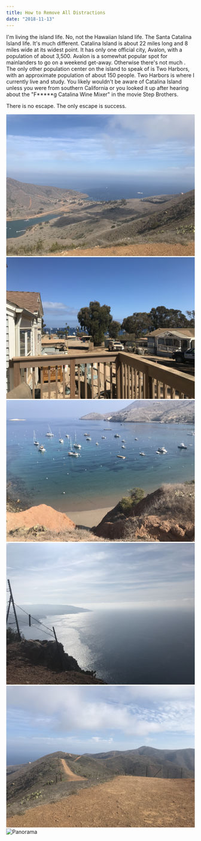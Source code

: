 ```yaml
---
title: How to Remove All Distractions
date: "2018-11-13"
---
```


I'm living the island life. No, not the Hawaiian Island life. The Santa Catalina Island life. It's much different. Catalina Island is about 22 miles long and 8 miles wide at its widest point. It has only one official city, Avalon, with a population of about 3,500. Avalon is a somewhat popular spot for mainlanders to go on a weekend get-away. Otherwise there's not much . The only other population center on the island to speak of is Two Harbors, with an approximate population of about 150 people. Two Harbors is where I currently live and study. You likely wouldn't be aware of Catalina Island unless you were from southern California or you looked it up after hearing about the "F*****g Catalina Wine Mixer" in the movie Step Brothers.

There is no escape. The only escape is success.

![The tiny island town](./two-harbors.jpeg)
![View from the balcony](./balcony-view.jpeg)
![Clear water](./clear-water.jpeg)
![Incredible view](./incredible.jpeg)
![Trail](./trail.jpeg)
![Panorama](./panorama.jpeg)